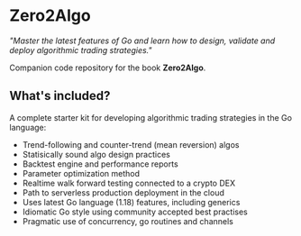 # Zero2Algo

_"Master the latest features of Go and learn how to design, validate and deploy algorithmic trading strategies."_

Companion code repository for the book __Zero2Algo__.

## What's included?

A complete starter kit for developing algorithmic trading strategies in the Go language:

- Trend-following and counter-trend (mean reversion) algos
- Statisically sound algo design practices
- Backtest engine and performance reports
- Parameter optimization method
- Realtime walk forward testing connected to a crypto DEX
- Path to serverless production deployment in the cloud
- Uses latest Go language (1.18) features, including generics
- Idiomatic Go style using community accepted best practises
- Pragmatic use of concurrency, go routines and channels
